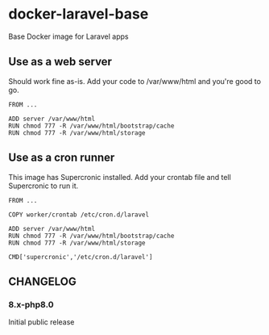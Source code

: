 # docker-laravel-base
Base Docker image for Laravel apps

## Use as a web server
Should work fine as-is.  Add your code to /var/www/html and you're good to go.
```
FROM ...

ADD server /var/www/html
RUN chmod 777 -R /var/www/html/bootstrap/cache
RUN chmod 777 -R /var/www/html/storage
```

## Use as a cron runner
This image has Supercronic installed.  Add your crontab file and tell Supercronic to run it.
```
FROM ...

COPY worker/crontab /etc/cron.d/laravel

ADD server /var/www/html
RUN chmod 777 -R /var/www/html/bootstrap/cache
RUN chmod 777 -R /var/www/html/storage

CMD['supercronic','/etc/cron.d/laravel']
```

## CHANGELOG

### 8.x-php8.0
Initial public release
